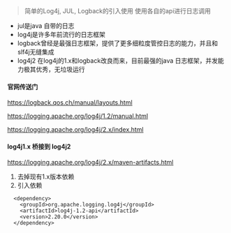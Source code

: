 > 简单的Log4j, JUL, Logback的引入使用
> 使用各自的api进行日志调用


- jul是java 自带的日志
- log4j是许多年前流行的日志框架
- logback曾经是最强日志框架，提供了更多细粒度管控日志的能力，并且和slf4j无缝集成
- log4j2 在log4j的1.x和logback改良而来，目前最强的java 日志框架，并发能力极其优秀，无垃圾运行

#### 官网传送门
https://logback.qos.ch/manual/layouts.html

https://logging.apache.org/log4j/1.2/manual.html

https://logging.apache.org/log4j/2.x/index.html


#### log4j1.x 桥接到 log4j2
https://logging.apache.org/log4j/2.x/maven-artifacts.html
1. 去掉现有1.x版本依赖
2. 引入依赖
```
  <dependency>
    <groupId>org.apache.logging.log4j</groupId>
    <artifactId>log4j-1.2-api</artifactId>
    <version>2.20.0</version>
  </dependency> 
```
